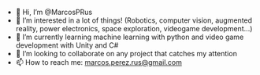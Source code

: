 - 👋 Hi, I’m @MarcosPRus
- 👀 I’m interested in a lot of things! (Robotics, computer vision, augmented reality, power electronics, space exploration, videogame development...)
- 🌱 I’m currently learning machine learning with python and video game development with Unity and C#
- 💞️ I’m looking to collaborate on any project that catches my attention
- 📫 How to reach me: marcos.perez.rus@gmail.com

<!---
MarcosPRus/MarcosPRus is a ✨ special ✨ repository because its `README.md` (this file) appears on your GitHub profile.
You can click the Preview link to take a look at your changes.
--->
